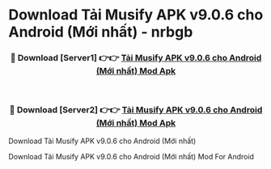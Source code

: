 # Download Tải Musify APK v9.0.6 cho Android (Mới nhất) - nrbgb


<div align="center">
<h3>🔴 Download [Server1] 👉👉 <a href="https://apk-comot.site?title=Tải_Musify_APK_v9.0.6_cho_Android_(Mới_nhất)">Tải Musify APK v9.0.6 cho Android (Mới nhất) Mod Apk</a></h3><br>
<h3>🔴 Download [Server2] 👉👉 <a href="https://apk-comot.site?title=Tải_Musify_APK_v9.0.6_cho_Android_(Mới_nhất)">Tải Musify APK v9.0.6 cho Android (Mới nhất) Mod Apk</a></h3>
</div>



Download Tải Musify APK v9.0.6 cho Android (Mới nhất) 

Download Tải Musify APK v9.0.6 cho Android (Mới nhất) Mod For Android